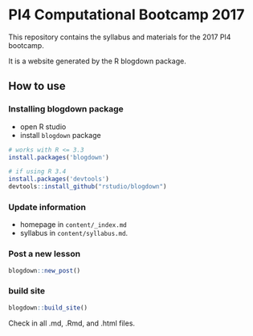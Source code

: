 # PI4 Computational Bootcamp 2017

This repository contains the syllabus and materials for the 2017 PI4 bootcamp. 

It is a website generated by the R blogdown package.

## How to use

### Installing blogdown package

* open R studio
* install `blogdown` package

```r
# works with R <= 3.3
install.packages('blogdown') 

# if using R 3.4
install.packages('devtools')
devtools::install_github("rstudio/blogdown")
```

### Update information

* homepage in `content/_index.md`
* syllabus in `content/syllabus.md`.

### Post a new lesson

```r
blogdown::new_post()
```


### build site

```r
blogdown::build_site()
```

Check in all .md, .Rmd, and .html files.